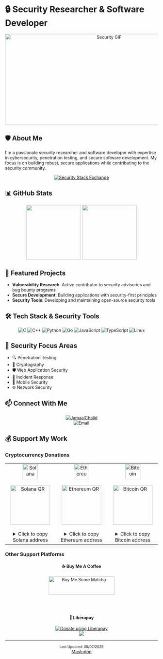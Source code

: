# 🔒 Security Researcher & Software Developer

<div align="center">
  <img src="https://media4.giphy.com/media/v1.Y2lkPTc5MGI3NjExOGFvbnZkMHF1NW10ejBpMHZmeHVoajR1cHlmNmFjMnE1ZG1sc2VreCZlcD12MV9pbnRlcm5hbF9naWZfYnlfaWQmY3Q9Zw/LcfBYS8BKhCvK/giphy.gif" alt="Security GIF" width="670" height="300"/>
</div>

## 🛡️ About Me
I'm a passionate security researcher and software developer with expertise in cybersecurity, penetration testing, and secure software development. My focus is on building robust, secure applications while contributing to the security community.

<div align="center">
  <a href="https://security.stackexchange.com/users/307956/localhostport80">
    <img src="https://img.shields.io/stackexchange/security/r/307956?label=Security.StackExchange%20%7C%20LocalHostPort80&logo=stackexchange&logoColor=white&color=blue" alt="Security Stack Exchange"/>
  </a>
</div>

## 📊 GitHub Stats
<div align="center">
  <img height="180em" src="https://github-readme-stats-eight-theta.vercel.app/api?username=whogotpwned&show_icons=true&theme=dark&include_all_commits=true&count_private=true&hide_border=true"/>
  <img height="180em" src="https://github-readme-stats-eight-theta.vercel.app/api/top-langs/?username=whogotpwned&layout=compact&langs_count=8&theme=dark&hide_border=true"/>
</div>

## 🚀 Featured Projects
- **Vulnerability Research**: Active contributor to security advisories and bug bounty programs  
- **Secure Development**: Building applications with security-first principles  
- **Security Tools**: Developing and maintaining open-source security tools  

## 🛠️ Tech Stack & Security Tools
<div align="center">
  <img src="https://img.shields.io/badge/c-%2300599C.svg?style=flat&logo=c&logoColor=white" alt="C"/>
  <img src="https://img.shields.io/badge/c++-%2300599C.svg?style=flat&logo=c%2B%2B&logoColor=white" alt="C++"/>
  <img src="https://img.shields.io/badge/python-3670A0?style=flat&logo=python&logoColor=ffdd54" alt="Python"/>
  <img src="https://img.shields.io/badge/go-%2300ADD8.svg?style=flat&logo=go&logoColor=white" alt="Go"/>
  <img src="https://img.shields.io/badge/javascript-%23323330.svg?style=flat&logo=javascript&logoColor=%23F7DF1E" alt="JavaScript"/>
  <img src="https://img.shields.io/badge/typescript-%23007ACC.svg?style=flat&logo=typescript&logoColor=white" alt="TypeScript"/>
  <img src="https://img.shields.io/badge/Linux-FCC624?style=flat&logo=linux&logoColor=black" alt="Linux"/>
</div>

## 🎯 Security Focus Areas
- 🔍 Penetration Testing  
- 🔐 Cryptography  
- 🛡️ Web Application Security  
- 🚨 Incident Response  
- 📱 Mobile Security  
- 🌐 Network Security  

## 📫 Connect With Me
<div align="center">
  <a href="https://twitter.com/JamaalChalid" target="blank">
    <img src="https://img.shields.io/twitter/follow/JamaalChalid?logo=twitter&style=for-the-badge" alt="JamaalChalid"/>
  </a>
  <br/>
  <a href="mailto:chalidjamaal@protonmail.com">
    <img src="https://img.shields.io/badge/Email-chalidjamaal@protonmail.com-blue?style=flat&logo=protonmail" alt="Email"/>
  </a>
</div>

## 💰 Support My Work

### Cryptocurrency Donations

<div align="center">
<table>
<tr>
<td align="center">
  <img src="https://raw.githubusercontent.com/trustwallet/assets/master/blockchains/solana/info/logo.png" alt="Solana" width="50"/>
  <br/><br/>
  <img src="https://api.qrserver.com/v1/create-qr-code/?size=150x150&data=3mP2tXWa2RjEdZU1HNUTmHHTnCjhWY35TuiBrnvYdTnR" alt="Solana QR" width="130"/>
  <br/><br/>
  <details>
    <summary>Click to copy Solana address</summary>
    <code>3mP2tXWa2RjEdZU1HNUTmHHTnCjhWY35TuiBrnvYdTnR</code>
  </details>
</td>
<td align="center">
  <img src="https://raw.githubusercontent.com/trustwallet/assets/master/blockchains/ethereum/info/logo.png" alt="Ethereum" width="50"/>
  <br/><br/>
  <img src="https://api.qrserver.com/v1/create-qr-code/?size=150x150&data=0x44043c71EDB5287DA849E5925787B5ea3f70ff3C" alt="Ethereum QR" width="130"/>
  <br/><br/>
  <details>
    <summary>Click to copy Ethereum address</summary>
    <code>0x44043c71EDB5287DA849E5925787B5ea3f70ff3C</code>
  </details>
</td>
<td align="center">
  <img src="https://raw.githubusercontent.com/trustwallet/assets/master/blockchains/bitcoin/info/logo.png" alt="Bitcoin" width="50"/>
  <br/><br/>
  <img src="https://api.qrserver.com/v1/create-qr-code/?size=150x150&data=bc1qk4cephhw48src2ws030luzjp6v4jfgcq2czen9" alt="Bitcoin QR" width="130"/>
  <br/><br/>
  <details>
    <summary>Click to copy Bitcoin address</summary>
    <code>bc1qk4cephhw48src2ws030luzjp6v4jfgcq2czen9</code>
  </details>
</td>
</tr>
</table>
</div>

### Other Support Platforms

<div align="center">
  <h4>☕ Buy Me A Coffee</h4>
  <a href="https://www.buymeacoffee.com/pwned" target="_blank">
    <img src="https://cdn.buymeacoffee.com/buttons/v2/default-green.png" alt="Buy Me Some Matcha" style="height: 60px !important;width: 217px !important;"/>
  </a>
  
  <br/><br/>
  
  <h4>💝 Liberapay</h4>
  <a href="https://liberapay.com/WhoGotPwned/donate">
    <img alt="Donate using Liberapay" src="https://liberapay.com/assets/widgets/donate.svg"/>
  </a>
  <br/>
  <a href="https://liberapay.com/WhoGotPwned/">
    <img src="https://img.shields.io/liberapay/receives/WhoGotPwned.svg?logo=liberapay">
  </a>
</div>

---

<div align="center">
  <sub>Last Updated: 05/07/2025</sub>
</div>

<div align="center">
  <a rel="me" href="https://mastodon.social/@SntlSecurity">Mastodon</a>
</div>
